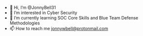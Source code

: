 - 👋 Hi, I’m @JonnyBell31
- 👀 I’m interested in Cyber Security
- 🌱 I’m currently learning SOC Core Skills and Blue Team Defense Methodologies
- 📫 How to reach me jonnywbell@protonmail.com

<!---
JonnyBell31/JonnyBell31 is a ✨ special ✨ repository because its `README.md` (this file) appears on your GitHub profile.
You can click the Preview link to take a look at your changes.
--->
